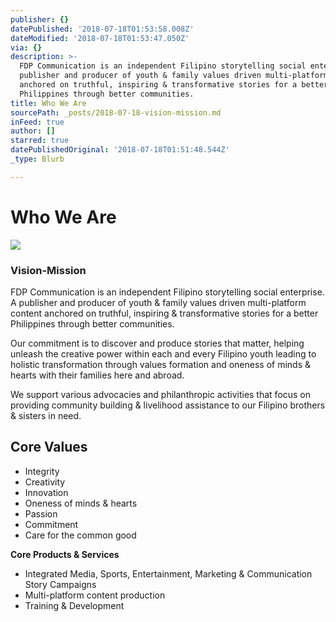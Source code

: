 ```yaml
---
publisher: {}
datePublished: '2018-07-18T01:53:58.008Z'
dateModified: '2018-07-18T01:53:47.050Z'
via: {}
description: >-
  FDP Communication is an independent Filipino storytelling social enterprise. A
  publisher and producer of youth & family values driven multi-platform content
  anchored on truthful, inspiring & transformative stories for a better
  Philippines through better communities.
title: Who We Are
sourcePath: _posts/2018-07-18-vision-mission.md
inFeed: true
author: []
starred: true
datePublishedOriginal: '2018-07-18T01:51:48.544Z'
_type: Blurb

---
```

# **Who We Are**
![](https://the-grid-user-content.s3-us-west-2.amazonaws.com/a746261c-3811-470b-8fc0-9d8a667f00c0.jpg)

### **Vision-Mission**

FDP Communication is an independent Filipino storytelling social enterprise. A publisher and producer of youth & family values driven multi-platform content anchored on truthful, inspiring & transformative stories for a better Philippines through better communities.

Our commitment is to discover and produce stories that matter, helping unleash the creative power within each and every Filipino youth leading to holistic transformation through values formation and oneness of minds & hearts with their families here and abroad.

We support various advocacies and philanthropic activities that focus on providing community building & livelihood assistance to our Filipino brothers & sisters in need.

## **Core Values**

* Integrity
* Creativity
* Innovation
* Oneness of minds & hearts
* Passion
* Commitment
* Care for the common good

**Core Products & Services**

* Integrated Media, Sports, Entertainment, Marketing & Communication Story Campaigns
* Multi-platform content production
* Training & Development